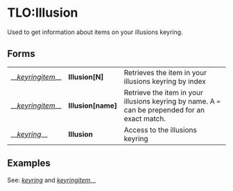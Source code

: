 # TLO:Illusion

Used to get information about items on your illusions keyring.

## Forms

|  |  |  |
| :--- | :--- | :--- |
| \_\_[_keyringitem_](../data-types/datatype-keyring.md)\_\_ | **Illusion[**N**]** | Retrieves the item in your illusions keyring by index |
| \_\_[_keyringitem_](../data-types/datatype-keyring.md)\_\_ | **Illusion[**name**]** | Retrieve the item in your illusions keyring by name. A `=` can be prepended for an exact match. |
| \_\_[_keyring_](../data-types/datatype-keyring-1.md)\_\_ | **Illusion** | Access to the illusions keyring |

## Examples

See: [_keyring_](../data-types/datatype-keyring-1.md) and [_keyringitem_](../data-types/datatype-keyring.md)\_\_



